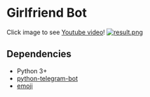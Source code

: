 # Girlfriend Bot

Click image to see [Youtube video](https://youtu.be/cVecHVrYEoQ)!
[![result.png](https://github.com/kairess/girlfriend_bot/raw/master/img/result.png)](https://youtu.be/cVecHVrYEoQ)

## Dependencies
- Python 3+
- [python-telegram-bot](https://github.com/python-telegram-bot/python-telegram-bot)
- [emoji](https://github.com/carpedm20/emoji)
